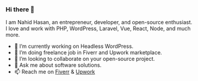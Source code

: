 ### Hi there 👋

I am Nahid Hasan, an entrepreneur, developer, and open-source enthusiast. I love and work with PHP, WordPress, Laravel, Vue, React, Node, and much more.


- 🔭 I’m currently working on Headless WordPress.
- 🌱 I’m doing freelance job in Fiverr and Upwork marketplace.
- 👯 I’m looking to collaborate on your open-source project.
- 💬 Ask me about software solutions.
- 📫 Reach me on [Fiverr](https://www.fiverr.com/nahid24hassan) & [Upwork](https://www.upwork.com/freelancers/~0145f4055dd88385a4)

